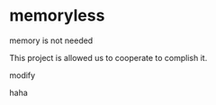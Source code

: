 memoryless
==========

memory is not needed


This project is allowed us to cooperate to complish it.


modify

haha
